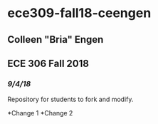 # **ece309-fall18-ceengen**
## Colleen "Bria" Engen
## ECE 306 Fall 2018
### *9/4/18*
Repository for students to fork and modify.

*Change 1
*Change 2
